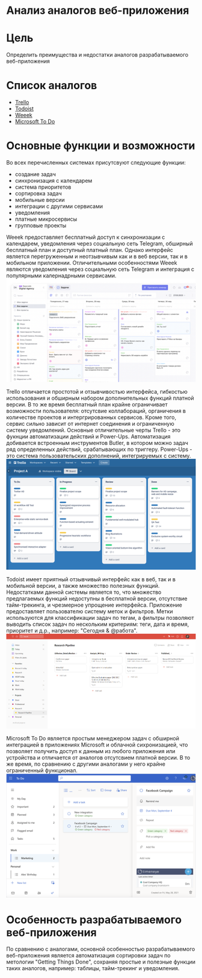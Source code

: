 # Анализ аналогов веб-приложения

# Цель

Определить преимущества и недостатки аналогов разрабатываемого веб-приложения

# Список аналогов

- [Trello](https://trello.com/)
- [Todoist](https://todoist.com/)
- [Weeek](https://weeek.net/)
- [Microsoft To Do](https://to-do.office.com/tasks/)

# Основные функции и возможности

Во всех перечисленных системах присутсвуют следующие функции:

- создание задач
- синхронизация с календарем
- система приоритетов
- сортировка задач
- мобильные версии
- интеграции с другими сервисами
- уведомления
- платные микросервисы
- групповые проекты

Weeek предоставляет бесплатный доступ к синхронизации с календарем, уведомления через социальную сеть Telegram, обширный бесплатный план и доступный платный план.
Однако интерфейс является перегруженным и неотзывчивым как и в веб версии, так и в мобильном приложении.
Отличительными особенностями Weeek являются уведомления через социальную сеть Telegram и интеграция с популярными калернадрными сервисами.
![Screenshot](./analogs_screenshots/weeek.png)

Trello отличается простотой и отзывчивостью интерфейса, гибкостью использования и обширным набором дополнительных функций платной версии. В то же время бесплатный план крайне ограничивает возможности пользователя: отсутсвие коллабораций, органичения в количестве проектов и интергрированных сервисов. Кроме того, сервис сильно зависит от интернет соединения и ограниченную систему уведомлений.
Основные отличительные черты Trello - это фукнции автоматизации действий и Power-Ups.
Автоматизация добивается встроенным инструментов Butler, в котором можно задач ряд определенных действий, срабатывающих по триггеру.
Power-Ups - это система пользовательских дополнений, интегрируемых с систему.
![Screenshot](./analogs_screenshots/trello.png)

Todoist имеет приятный отзывчивый интерфейс как в веб, так и в мобильной версии, а также множество полезных функций. Недостатками данной системы является то, что множество предлагаемых функций недоступны в бесплатной версии, отсутствие тайм-трекинга, и чрезмерное упрощение интерфейса.
Приложение предоставляет пользователю систему меток и фильтров. Метки используются для классификации задач по тегам, а фильтры позволяют выводить список задач по нескольким критериям: теги, дата и время, приоритет и д.р., например: "Сегодня & @работа".
![Screenshot](./analogs_screenshots/todoist.png)

Microsoft To Do является простым менеджером задач с обширной интеграцией в приложениях Microsoft и облачной сихронизацией, что позволяет получить доступ к данным из любого приложения или устройства и отличается от аналогов отсутсвием платной версии. В то же время, по сравнению с другими аналогами у него крайне ограниченный функционал.
![Screenshot](./analogs_screenshots/microsoft-todo.png)

# Особенность разрабатываемого веб-приложения

По сравнению с аналогами, основной особенностью разрабатываемого веб-приложения является автоматизация сортировки задач по метологии "Getting Things Done", сохраняя простые и полезные функции таких аналогов, например: таблицы, тайм-трекинг и уведомления.
